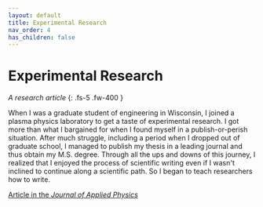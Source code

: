 ```yaml
---
layout: default
title: Experimental Research
nav_order: 4
has_children: false
---
```


# Experimental Research
*A research article*
{: .fs-5 .fw-400 }

When I was a graduate student of engineering in Wisconsin, I joined a plasma physics laboratory to get a taste of experimental research. I got more than what I bargained for when I found myself in a publish-or-perish situation. After much struggle, including a period when I dropped out of graduate school, I managed to publish my thesis in a leading journal and thus obtain my M.S. degree. Through all the ups and downs of this journey, I realized that I enjoyed the process of scientific writing even if I wasn't inclined to continue along a scientific path. So I began to teach researchers how to write.

[Article in the *Journal of Applied Physics*](https://pptl.engr.wisc.edu/images/publications/6.pdf)
